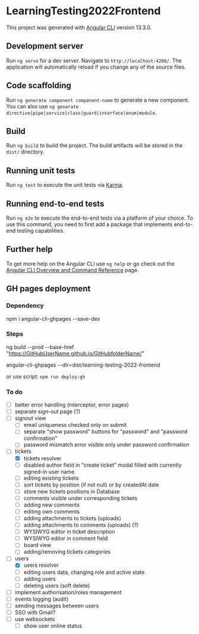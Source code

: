 # LearningTesting2022Frontend

This project was generated with [Angular CLI](https://github.com/angular/angular-cli) version 13.3.0.

## Development server

Run `ng serve` for a dev server. Navigate to `http://localhost:4200/`. The application will automatically reload if you change any of the source files.

## Code scaffolding

Run `ng generate component component-name` to generate a new component. You can also use `ng generate directive|pipe|service|class|guard|interface|enum|module`.

## Build

Run `ng build` to build the project. The build artifacts will be stored in the `dist/` directory.

## Running unit tests

Run `ng test` to execute the unit tests via [Karma](https://karma-runner.github.io).

## Running end-to-end tests

Run `ng e2e` to execute the end-to-end tests via a platform of your choice. To use this command, you need to first add a package that implements end-to-end testing capabilities.

## Further help

To get more help on the Angular CLI use `ng help` or go check out the [Angular CLI Overview and Command Reference](https://angular.io/cli) page.

## GH pages deployment

### Dependency

npm i angular-cli-ghpages --save-dev

### Steps

ng build --prod --base-href "https://GitHubUserName.github.io/GitHubfolderName/"

angular-cli-ghpages --dir=dist/learning-testing-2022-frontend

or use script: `npm run deploy:gh`

### To do

- [ ] better error handling (interceptor, error pages)
- [ ] separate sign-out page (?)
- [ ] signout view
  - [ ] email uniqueness checked only on submit
  - [ ] separate "show password" buttons for "password" and "password confirmation"
  - [ ] password mismatch error visible only under password confirmation
- [ ] tickets
  - [x] tickets resolver
  - [ ] disabled author field in "create ticket" modal filled with currently signed-in user name
  - [ ] editing existing tickets
  - [ ] sort tickets by position (if not null) or by createdAt date
  - [ ] store new tickets positions in Database
  - [ ] comments visible under corresponding tickets
  - [ ] adding new comments
  - [ ] editing own comments
  - [ ] adding attachments to tickets (uploads)
  - [ ] adding attachments to comments (uploads) (?)
  - [ ] WYSIWYG editor in ticket description
  - [ ] WYSIWYG editor in comment field
  - [ ] board view
  - [ ] adding/removing tickets categories
- [ ] users
  - [x] users resolver
  - [ ] editing users data, changing role and active state
  - [ ] adding users
  - [ ] deleting users (soft delete)
- [ ] implement authorisation/roles management
- [ ] events logging (audit)
- [ ] sending messages between users
- [ ] SSO with Gmail?
- [ ] use websockets
  - [ ] show user online status
